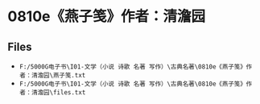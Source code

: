 # 0810e《燕子笺》作者：清澹园

## Files

- `F:/5000G电子书\I01-文学（小说 诗歌 名著 写作）\古典名著\0810e《燕子笺》作者：清澹园\燕子笺.txt`
- `F:/5000G电子书\I01-文学（小说 诗歌 名著 写作）\古典名著\0810e《燕子笺》作者：清澹园\files.txt`
